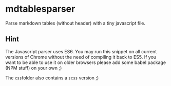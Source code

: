 # mdtablesparser

Parse markdown tables (without header) with a tiny javascript file.

## Hint

The Javascript parser uses ES6\. You may run this snippet on all current versions of Chrome without the need of compiling it back to ES5\. If you want to be able to use it on older browsers please add some babel package (NPM stuff) on your own ;)

The `css`folder also contains a `scss` version ;)
